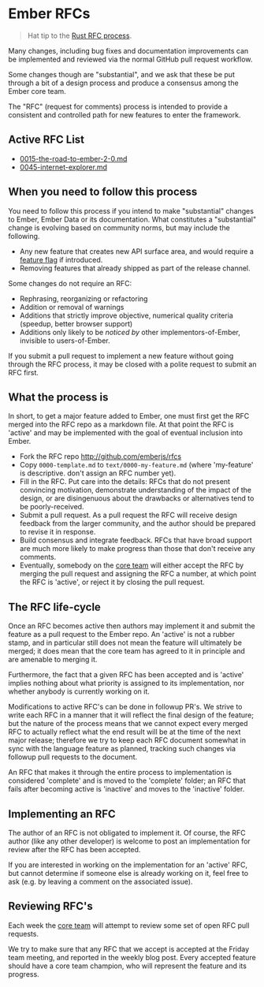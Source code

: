 # Ember RFCs

> Hat tip to the [Rust RFC process].

Many changes, including bug fixes and documentation improvements can be 
implemented and reviewed via the normal GitHub pull request workflow.

Some changes though are "substantial", and we ask that these be put 
through a bit of a design process and produce a consensus among the Ember
core team.

The "RFC" (request for comments) process is intended to provide a
consistent and controlled path for new features to enter the framework.

## Active RFC List

* [0015-the-road-to-ember-2-0.md](text/0015-the-road-to-ember-2-0.md)
* [0045-internet-explorer.md](text/0045-internet-explorer.md)

## When you need to follow this process

You need to follow this process if you intend to make "substantial" 
changes to Ember, Ember Data or its documentation. What constitutes a
"substantial" change is evolving based on community norms, but may
include the following.

   - Any new feature that creates new API surface area, and would
     require a [feature flag] if introduced.
   - Removing features that already shipped as part of the release
     channel.


Some changes do not require an RFC:

   - Rephrasing, reorganizing or refactoring
   - Addition or removal of warnings
   - Additions that strictly improve objective, numerical quality 
criteria (speedup, better browser support)
   - Additions only likely to be _noticed by_ other implementors-of-Ember, 
invisible to users-of-Ember.

If you submit a pull request to implement a new feature without going 
through the RFC process, it may be closed with a polite request to 
submit an RFC first.

## What the process is

In short, to get a major feature added to Ember, one must first get the 
RFC merged into the RFC repo as a markdown file. At that point the RFC 
is 'active' and may be implemented with the goal of eventual inclusion 
into Ember.

* Fork the RFC repo http://github.com/emberjs/rfcs
* Copy `0000-template.md` to `text/0000-my-feature.md` (where 
'my-feature' is descriptive. don't assign an RFC number yet).
* Fill in the RFC. Put care into the details: RFCs that do not
present convincing motivation, demonstrate understanding of the
impact of the design, or are disingenuous about the drawbacks or
alternatives tend to be poorly-received.
* Submit a pull request. As a pull request the RFC will receive design
feedback from the larger community, and the author should be prepared
to revise it in response.
* Build consensus and integrate feedback. RFCs that have broad support 
are much more likely to make progress than those that don't receive any 
comments.
* Eventually, somebody on the [core team] will either accept the RFC by 
merging the pull request and assigning the RFC a number, at which point 
the RFC is 'active', or reject it by closing the pull request.

## The RFC life-cycle

Once an RFC becomes active then authors may implement it and submit the 
feature as a pull request to the Ember repo. An 'active' is not a rubber 
stamp, and in particular still does not mean the feature will ultimately 
be merged; it does mean that the core team has agreed to it in principle
and are amenable to merging it.

Furthermore, the fact that a given RFC has been accepted and is
'active' implies nothing about what priority is assigned to its
implementation, nor whether anybody is currently working on it.

Modifications to active RFC's can be done in followup PR's.  We strive
to write each RFC in a manner that it will reflect the final design of
the feature; but the nature of the process means that we cannot expect
every merged RFC to actually reflect what the end result will be at
the time of the next major release; therefore we try to keep each RFC
document somewhat in sync with the language feature as planned,
tracking such changes via followup pull requests to the document.

An RFC that makes it through the entire process to implementation is
considered 'complete' and is moved to the 'complete' folder; an RFC
that fails after becoming active is 'inactive' and moves to the
'inactive' folder.

## Implementing an RFC

The author of an RFC is not obligated to implement it. Of course, the
RFC author (like any other developer) is welcome to post an
implementation for review after the RFC has been accepted.

If you are interested in working on the implementation for an 'active'
RFC, but cannot determine if someone else is already working on it,
feel free to ask (e.g. by leaving a comment on the associated issue).

## Reviewing RFC's

Each week the [core team] will attempt to review some set of open RFC
pull requests.

We try to make sure that any RFC that we accept is accepted at the
Friday team meeting, and reported in the weekly blog post. Every
accepted feature should have a core team champion, who will represent
the feature and its progress.

[Rust RFC process]: https://github.com/rust-lang/rfcs
[core team]: http://emberjs.com/team/
[feature flag]: http://emberjs.com/guides/contributing/adding-new-features/
